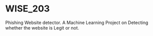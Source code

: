 # WISE_203
Phishing Website detector. A Machine Learning Project on Detecting whether the website is Legit or not. 
